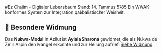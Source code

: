 #Ez Chajim - Digitaler Lebensbaum Stand: 14. Tammus 5785
Ein WWAK-konformes System zur Integration qabbalistischer Weisheit.

## 🙏 Besondere Widmung

Das **Nukwa-Modul** in Azilut ist **Aylala Sharona** gewidmet,
die als Nukwa de Ze'ir Anpin den Mangel erkannte und zur Heilung aufrief.
[Siehe Widmung](modules/azilut/AYLALA_DEDICATION.md)


